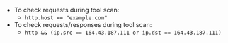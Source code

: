 * To check requests during tool scan:
    * `http.host == "example.com"`
* To check requests/responses during tool scan:
    * `http && (ip.src == 164.43.187.111 or ip.dst == 164.43.187.111)`

